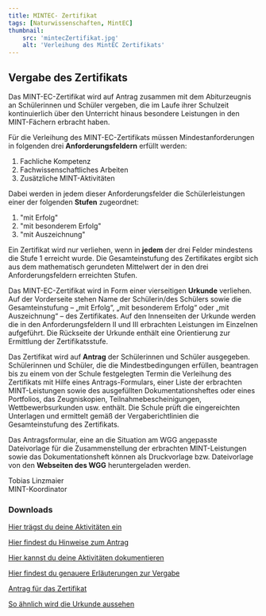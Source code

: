 ```yaml
---
title: MINTEC- Zertifikat
tags: [Naturwissenschaften, MintEC]
thumbnail: 
    src: 'mintecZertifikat.jpg'
    alt: 'Verleihung des MintEC Zertifikats' 
---
```


## Vergabe des Zertifikats

Das MINT-EC-Zertifikat wird auf Antrag zusammen mit dem Abiturzeugnis an Schülerinnen und Schüler vergeben, die im Laufe ihrer Schulzeit kontinuierlich über den Unterricht hinaus besondere Leistungen in den MINT-Fächern erbracht haben.

Für die Verleihung des MINT-EC-Zertifikats müssen Mindestanforderungen in folgenden drei <b>Anforderungsfeldern</b> erfüllt werden:

1. Fachliche Kompetenz
2. Fachwissenschaftliches Arbeiten
3. Zusätzliche MINT-Aktivitäten

Dabei werden in jedem dieser Anforderungsfelder die Schülerleistungen einer der folgenden <b>Stufen</b> zugeordnet:

1. "mit Erfolg"
2. "mit besonderem Erfolg"
3. "mit Auszeichnung"

Ein Zertifikat wird nur verliehen, wenn in <b>jedem</b> der drei Felder mindestens die Stufe 1 erreicht wurde. Die Gesamteinstufung des Zertifikates ergibt sich aus dem mathematisch gerundeten Mittelwert der in den drei Anforderungsfeldern erreichten Stufen.

Das MINT-EC-Zertifikat wird in Form einer vierseitigen <b>Urkunde</b> verliehen.
Auf der Vorderseite stehen Name der Schülerin/des Schülers sowie die Gesamteinstufung – „mit Erfolg“, „mit besonderem Erfolg“ oder „mit Auszeichnung“ – des Zertifikates. Auf den Innenseiten der Urkunde werden die in den Anforderungsfeldern II und III erbrachten Leistungen im Einzelnen aufgeführt. Die Rückseite der Urkunde enthält eine Orientierung zur Ermittlung der Zertifikatsstufe.

Das Zertifikat wird auf <b>Antrag</b> der Schülerinnen und Schüler ausgegeben. Schülerinnen und Schüler, die die Mindestbedingungen erfüllen, beantragen bis zu einem von der Schule festgelegten Termin die Verleihung des Zertifikats mit Hilfe eines Antrags-Formulars, einer Liste der erbrachten MINT-Leistungen sowie des ausgefüllten Dokumentationsheftes oder eines Portfolios, das Zeugniskopien, Teilnahmebescheinigungen, Wettbewerbsurkunden usw. enthält. Die Schule prüft die eingereichten Unterlagen und ermittelt gemäß der Vergaberichtlinien die Gesamteinstufung des Zertifikats.

Das Antragsformular, eine an die Situation am WGG angepasste Dateivorlage für die Zusammenstellung der erbrachten MINT-Leistungen sowie das Dokumentationsheft können als Druckvorlage bzw. Dateivorlage von den <b>Webseiten des WGG</b> heruntergeladen werden.

Tobias Linzmaier<br>
MINT-Koordinator

### Downloads

<a href="/documents/mintec_formblatt.pdf" target="_blank">Hier trägst du deine Aktivitäten ein</a>

<a href="/documents/mintec_zertifikat_handbuch.pdf"  target="_blank">Hier findest du Hinweise zum Antrag</a>

<a href="/documents/mintec_zertifikat_schuelerheft.pdf"  target="_blank">Hier kannst du deine Aktivitäten dokumentieren</a>

<a href="/documents/mintec_erlaeuterung_vergabe.pdf"  target="_blank">Hier findest du genauere Erläuterungen zur Vergabe</a>

<a href="/documents/mintec_antrag_zertifikat.pdf"  target="_blank">Antrag für das Zertifikat</a>


<a href="/documents/mintec_zertifikat_urkunde.pdf" target = "_blank">So ähnlich wird die Urkunde aussehen</a>